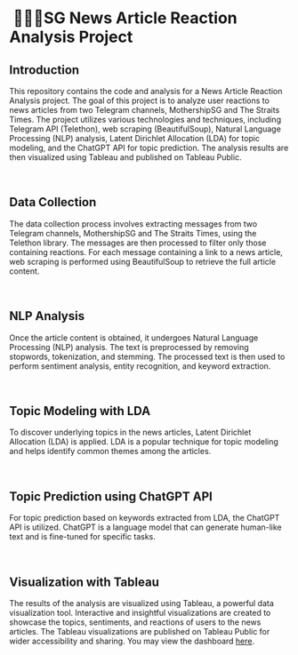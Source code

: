 <h1 style="text-align: left;">&nbsp;📰🇸🇬SG News Article Reaction Analysis Project</h1><h2 style="text-align: left;">Introduction</h2><p>This repository contains the code and analysis for a News Article Reaction Analysis project. The goal of this project is to analyze user reactions to news articles from two Telegram channels, MothershipSG and The Straits Times. The project utilizes various technologies and techniques, including Telegram API (Telethon), web scraping (BeautifulSoup), Natural Language Processing (NLP) analysis, Latent Dirichlet Allocation (LDA) for topic modeling, and the ChatGPT API for topic prediction. The analysis results are then visualized using Tableau and published on Tableau Public.</p><p><br /></p><h2 style="text-align: left;">Data Collection</h2><p>The data collection process involves extracting messages from two Telegram channels, MothershipSG and The Straits Times, using the Telethon library. The messages are then processed to filter only those containing reactions. For each message containing a link to a news article, web scraping is performed using BeautifulSoup to retrieve the full article content.</p><p><br /></p><h2 style="text-align: left;">NLP Analysis</h2><p>Once the article content is obtained, it undergoes Natural Language Processing (NLP) analysis. The text is preprocessed by removing stopwords, tokenization, and stemming. The processed text is then used to perform sentiment analysis, entity recognition, and keyword extraction.</p><p><br /></p><h2 style="text-align: left;">Topic Modeling with LDA</h2><p>To discover underlying topics in the news articles, Latent Dirichlet Allocation (LDA) is applied. LDA is a popular technique for topic modeling and helps identify common themes among the articles.</p><p><br /></p><h2 style="text-align: left;">Topic Prediction using ChatGPT API</h2><p>For topic prediction based on keywords extracted from LDA, the ChatGPT API is utilized. ChatGPT is a language model that can generate human-like text and is fine-tuned for specific tasks.</p><p><br /></p><h2 style="text-align: left;">Visualization with Tableau</h2><p>The results of the analysis are visualized using Tableau, a powerful data visualization tool. Interactive and insightful visualizations are created to showcase the topics, sentiments, and reactions of users to the news articles. The Tableau visualizations are published on Tableau Public for wider accessibility and sharing. You may view the dashboard <a href="https://public.tableau.com/app/profile/altheaxcvii/viz/SGNewsReactionAnalysis/SGNewsReactionAnalysis" target="_blank">here</a>.</p>
